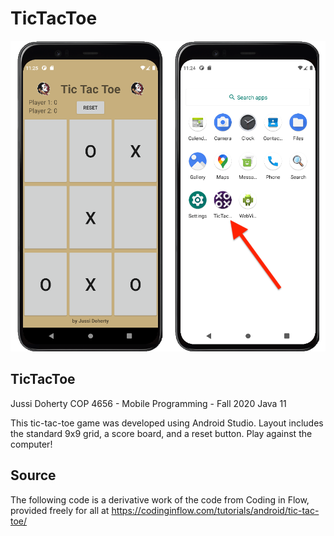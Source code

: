 # TicTacToe

![screenshot of tictactoe](tictactoe_github.png)

## TicTacToe
Jussi Doherty
COP 4656 - Mobile Programming - Fall 2020
Java 11

This tic-tac-toe game was developed using Android Studio. Layout includes the standard 9x9 grid, a score board, and a reset button. 
Play against the computer!

## Source
The following code is a derivative work of the code from Coding in Flow, provided freely for all at
https://codinginflow.com/tutorials/android/tic-tac-toe/

